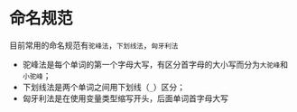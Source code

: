 # 命名规范

目前常用的命名规范有`驼峰法`，`下划线法`，`匈牙利法`

+ 驼峰法是每个单词的第一个字母大写，有区分首字母的大小写而分为`大驼峰`和`小驼峰`；
+ 下划线法是两个单词之间用下划线（`_`）区分；
+ 匈牙利法是在使用变量类型缩写开头，后面单词首字母大写
